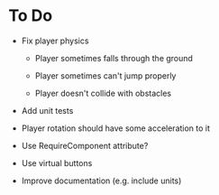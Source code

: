 # To Do

 - Fix player physics

    - Player sometimes falls through the ground

    - Player sometimes can't jump properly

    - Player doesn't collide with obstacles

 - Add unit tests

 - Player rotation should have some acceleration to it

 - Use RequireComponent attribute?

 - Use virtual buttons

 - Improve documentation (e.g. include units)
